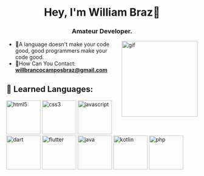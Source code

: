 <h1 align="center">Hey, I'm William Braz👋</h1>
<h3 align="center">Amateur Developer.</h3>

<img align="right" alt="gif" src="https://c.tenor.com/DLWGvDkhhyMAAAAi/gray-hair-big-eyes.gif" width="200" height="200">

- :seedling:A language doesn't make your code good, good programmers make your code good.
- :love_letter:How Can You Contact: **willbrancocamposbraz@gmail.com**


## 🚀 Learned Languages:
<p align="left"> 
<img src="https://cdn.jsdelivr.net/gh/devicons/devicon/icons/html5/html5-original.svg" alt="html5" width="90" height="90"/> 
  
<img src="https://cdn.jsdelivr.net/gh/devicons/devicon/icons/css3/css3-original.svg" alt="css3" width="90" height="90"/>
  
<img src="https://cdn.jsdelivr.net/gh/devicons/devicon/icons/javascript/javascript-original.svg" alt="javascript" width="90" height="90"/>

<img src="https://cdn.jsdelivr.net/gh/devicons/devicon/icons/dart/dart-original.svg" alt="dart" width="90" height="90"/>

<img src="https://cdn.jsdelivr.net/gh/devicons/devicon/icons/flutter/flutter-original.svg" alt="flutter" width="90" height="90"/>
  
<img src="https://cdn.jsdelivr.net/gh/devicons/devicon/icons/java/java-original.svg" alt="java" width="90" height="90"/>
  
<img src="https://cdn.jsdelivr.net/gh/devicons/devicon/icons/kotlin/kotlin-original.svg" alt="kotlin" width="90" height="90"/>
  
<img src="https://cdn.jsdelivr.net/gh/devicons/devicon/icons/php/php-original.svg" alt="php" width="90" height="90"/>


  
 


